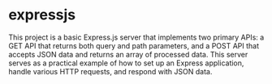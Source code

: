 # expressjs
This project is a basic Express.js server that implements two primary APIs: a GET API that returns both query and path parameters, and a POST API that accepts JSON data and returns an array of processed data. This server serves as a practical example of how to set up an Express application, handle various HTTP requests, and respond with JSON data.

